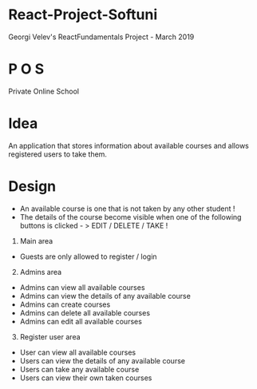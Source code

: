 # React-Project-Softuni
Georgi Velev's ReactFundamentals Project - March 2019

# P O S
Private Online School


# Idea
An application that stores information about available courses and allows registered users to take them.

# Design
- An available course is one that is not taken by any other student !
- The details of the course become visible when one of the following buttons is clicked - >  EDIT / DELETE / TAKE ! 

1. Main area
- Guests are only allowed to register / login

2. Admins area
- Admins can view all available courses 
- Admins can view the details of any available course
- Admins can create courses
- Admins can delete all available courses
- Admins can edit all available courses

3. Register user area 
- User can view all available courses
- Users can view the details of any available course
- Users can take any available course
- Users can view their own taken courses
